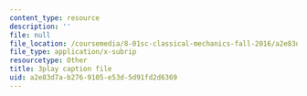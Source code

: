 ```yaml
---
content_type: resource
description: ''
file: null
file_location: /coursemedia/8-01sc-classical-mechanics-fall-2016/a2e83d7ab2769105e53d5d91fd2d6369_ByTlCmDoEnk.srt
file_type: application/x-subrip
resourcetype: Other
title: 3play caption file
uid: a2e83d7a-b276-9105-e53d-5d91fd2d6369
---
```

